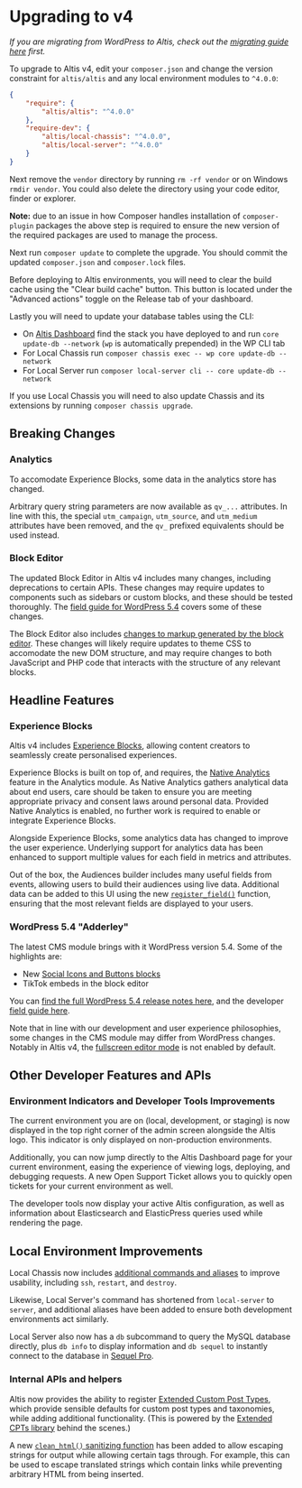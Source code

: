 # Upgrading to v4

_If you are migrating from WordPress to Altis, check out the [migrating guide here](../migrating-from-wordpress.md) first._

To upgrade to Altis v4, edit your `composer.json` and change the version constraint for `altis/altis` and any local environment modules to `^4.0.0`:

```json
{
	"require": {
		"altis/altis": "^4.0.0"
	},
	"require-dev": {
		"altis/local-chassis": "^4.0.0",
		"altis/local-server": "^4.0.0"
	}
}
```

Next remove the `vendor` directory by running `rm -rf vendor` or on Windows `rmdir vendor`. You could also delete the directory using your code editor, finder or explorer.

**Note:** due to an issue in how Composer handles installation of `composer-plugin` packages the above step is required to ensure the new version of the required packages are used to manage the process.

Next run `composer update` to complete the upgrade. You should commit the updated `composer.json` and `composer.lock` files.

Before deploying to Altis environments, you will need to clear the build cache using the "Clear build cache" button. This button is located under the "Advanced actions" toggle on the Release tab of your dashboard. 

Lastly you will need to update your database tables using the CLI:

- On [Altis Dashboard](https://dashboard.altis-dxp.com/) find the stack you have deployed to and run `core update-db --network` (`wp` is automatically prepended) in the WP CLI tab
- For Local Chassis run `composer chassis exec -- wp core update-db --network`
- For Local Server run `composer local-server cli -- core update-db --network`

If you use Local Chassis you will need to also update Chassis and its extensions by running `composer chassis upgrade`.


## Breaking Changes

### Analytics

To accomodate Experience Blocks, some data in the analytics store has changed.

Arbitrary query string parameters are now available as `qv_...` attributes. In line with this, the special `utm_campaign`, `utm_source`, and `utm_medium` attributes have been removed, and the `qv_` prefixed equivalents should be used instead.


### Block Editor

The updated Block Editor in Altis v4 includes many changes, including deprecations to certain APIs. These changes may require updates to components such as sidebars or custom blocks, and these should be tested thoroughly. The [field guide for WordPress 5.4](https://make.wordpress.org/core/2020/03/03/wordpress-5-4-field-guide/) covers some of these changes.

The Block Editor also includes [changes to markup generated by the block editor](https://make.wordpress.org/core/2020/03/02/markup-and-style-related-changes/). These changes will likely require updates to theme CSS to accomodate the new DOM structure, and may require changes to both JavaScript and PHP code that interacts with the structure of any relevant blocks.


## Headline Features

### Experience Blocks

Altis v4 includes [Experience Blocks](https://www.altis-dxp.com/experience-blocks/), allowing content creators to seamlessly create personalised experiences.

Experience Blocks is built on top of, and requires, the [Native Analytics](docs://analytics/native/) feature in the Analytics module. As Native Analytics gathers analytical data about end users, care should be taken to ensure you are meeting appropriate privacy and consent laws around personal data. Provided Native Analytics is enabled, no further work is required to enable or integrate Experience Blocks.

Alongside Experience Blocks, some analytics data has changed to improve the user experience. Underlying support for analytics data has been enhanced to support multiple values for each field in metrics and attributes.

Out of the box, the Audiences builder includes many useful fields from events, allowing users to build their audiences using live data. Additional data can be added to this UI using the new [`register_field()`](docs/native/server-side-api.md#audience-functions) function, ensuring that the most relevant fields are displayed to your users.


### WordPress 5.4 "Adderley"

The latest CMS module brings with it WordPress version 5.4. Some of the highlights are:

- New [Social Icons and Buttons blocks](https://make.wordpress.org/core/2020/02/27/new-or-updated-blocks-in-wordpress-5-4/)
- TikTok embeds in the block editor

You can [find the full WordPress 5.4 release notes here](https://wordpress.org/news/2020/03/adderley/), and the developer [field guide here](https://make.wordpress.org/core/2020/03/03/wordpress-5-4-field-guide/).

Note that in line with our development and user experience philosophies, some changes in the CMS module may differ from WordPress changes. Notably in Altis v4, the [fullscreen editor mode](https://make.wordpress.org/core/2020/03/03/fullscreen-mode-enabled-by-default-in-the-editor/) is not enabled by default.


## Other Developer Features and APIs

### Environment Indicators and Developer Tools Improvements

The current environment you are on (local, development, or staging) is now displayed in the top right corner of the admin screen alongside the Altis logo. This indicator is only displayed on non-production environments.

Additionally, you can now jump directly to the Altis Dashboard page for your current environment, easing the experience of viewing logs, deploying, and debugging requests. A new Open Support Ticket allows you to quickly open tickets for your current environment as well.

The developer tools now display your active Altis configuration, as well as information about Elasticsearch and ElasticPress queries used while rendering the page.

## Local Environment Improvements

Local Chassis now includes [additional commands and aliases](docs://local-chassis/) to improve usability, including `ssh`, `restart`, and `destroy`.

Likewise, Local Server's command has shortened from `local-server` to `server`, and additional aliases have been added to ensure both development environments act similarly.

Local Server also now has a `db` subcommand to query the MySQL database directly, plus `db info` to display information and `db sequel` to instantly connect to the database in [Sequel Pro](https://sequelpro.com/).

### Internal APIs and helpers

Altis now provides the ability to register [Extended Custom Post Types](docs://cms/extended-cpts.md), which provide sensible defaults for custom post types and taxonomies, while adding additional functionality. (This is powered by the [Extended CPTs library](https://github.com/johnbillion/extended-cpts) behind the scenes.)

A new [`clean_html()` sanitizing function](docs://cms/helper-functions.md) has been added to allow escaping strings for output while allowing certain tags through. For example, this can be used to escape translated strings which contain links while preventing arbitrary HTML from being inserted.

